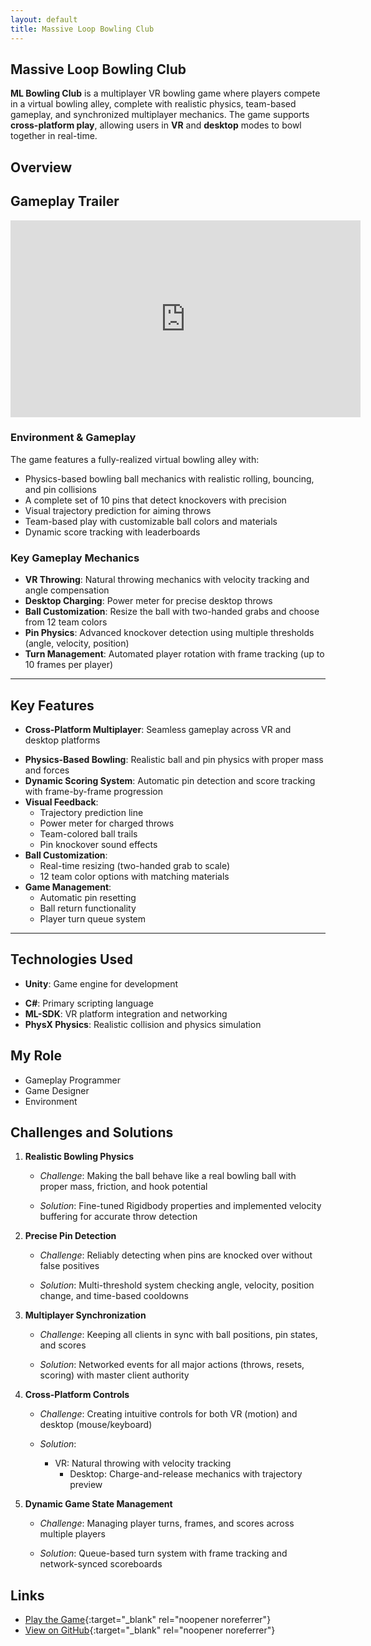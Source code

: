 ```yaml
---
layout: default
title: Massive Loop Bowling Club
---
```


## Massive Loop Bowling Club
**ML Bowling Club** is a multiplayer VR bowling game where players compete in a virtual bowling alley, complete with realistic physics, team-based gameplay, and synchronized multiplayer mechanics. The game supports **cross-platform play**, allowing users in **VR** and **desktop** modes to bowl together in real-time.

## Overview
## Gameplay Trailer  
<div class="video-container">
  <iframe 
    width="560" 
    height="315" 
    src="https://www.youtube.com/embed/K8aAykz_R2Y" 
    frameborder="0" 
    allow="accelerometer; autoplay; clipboard-write; encrypted-media; gyroscope; picture-in-picture" 
    allowfullscreen>
  </iframe>
</div>



### **Environment & Gameplay**  

The game features a fully-realized virtual bowling alley with:  

- Physics-based bowling ball mechanics with realistic rolling, bouncing, and pin collisions  
- A complete set of 10 pins that detect knockovers with precision  
- Visual trajectory prediction for aiming throws  
- Team-based play with customizable ball colors and materials  
- Dynamic score tracking with leaderboards  

### **Key Gameplay Mechanics**  

- **VR Throwing**: Natural throwing mechanics with velocity tracking and angle compensation  
- **Desktop Charging**: Power meter for precise desktop throws  
- **Ball Customization**: Resize the ball with two-handed grabs and choose from 12 team colors  
- **Pin Physics**: Advanced knockover detection using multiple thresholds (angle, velocity, position)  
- **Turn Management**: Automated player rotation with frame tracking (up to 10 frames per player)  




---
## Key Features

* **Cross-Platform Multiplayer**: Seamless gameplay across VR and desktop platforms

- **Physics-Based Bowling**: Realistic ball and pin physics with proper mass and forces
- **Dynamic Scoring System**: Automatic pin detection and score tracking with frame-by-frame progression
- **Visual Feedback**: 
  - Trajectory prediction line
  - Power meter for charged throws  
  - Team-colored ball trails
  - Pin knockover sound effects
- **Ball Customization**:
  - Real-time resizing (two-handed grab to scale)
  - 12 team color options with matching materials
- **Game Management**:
  - Automatic pin resetting
  - Ball return functionality
  - Player turn queue system

---

## Technologies Used
* **Unity**: Game engine for development

- **C#**: Primary scripting language
- **ML-SDK**: VR platform integration and networking
- **PhysX Physics**: Realistic collision and physics simulation


## My Role
- Gameplay Programmer
- Game Designer
- Environment

## Challenges and Solutions

1. **Realistic Bowling Physics**  

   - *Challenge*: Making the ball behave like a real bowling ball with proper mass, friction, and hook potential  

   - *Solution*: Fine-tuned Rigidbody properties and implemented velocity buffering for accurate throw detection  

2. **Precise Pin Detection**  

   - *Challenge*: Reliably detecting when pins are knocked over without false positives  

   - *Solution*: Multi-threshold system checking angle, velocity, position change, and time-based cooldowns  

3. **Multiplayer Synchronization**  

   - *Challenge*: Keeping all clients in sync with ball positions, pin states, and scores  

   - *Solution*: Networked events for all major actions (throws, resets, scoring) with master client authority  

4. **Cross-Platform Controls**  

   - *Challenge*: Creating intuitive controls for both VR (motion) and desktop (mouse/keyboard)  

   - *Solution*: 
     - VR: Natural throwing with velocity tracking  
       - Desktop: Charge-and-release mechanics with trajectory preview  

5. **Dynamic Game State Management**  

   - *Challenge*: Managing player turns, frames, and scores across multiple players  

   - *Solution*: Queue-based turn system with frame tracking and network-synced scoreboards  

## Links
- [Play the Game]((https://massiveloop.com/world/1806817a-e386-430f-a350-eab9c24b04f7)){:target="_blank" rel="noopener noreferrer"}
- [View on GitHub](https://gitfront.io/r/BrandonW24/iXvRRiq2iycM/Momo-Space-Diner-Code-Repo/){:target="_blank" rel="noopener noreferrer"}